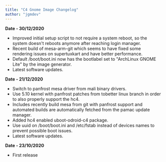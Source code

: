 ```yaml
---
title: "C4 Gnome Image Changelog"
author: "jgmdev"
---
```

**Date - 30/12/2020**
* Improved initial setup script to not require a system reboot, so the system
  doesn't reboots anymore after reaching login manager.
* Recent build of mesa-arm-git which seems to have fixed some rendering issues
  on supertuxkart and have better performance.
* Default /boot/boot.ini now has the bootlabel set to "ArchLinux GNOME Lite"
  by the image generator.
* Latest software updates.

**Date - 21/12/2020**
* Switch to panfrost mesa driver from mali binary drivers.
* Use 5.10 kernel with panfrost patches from tobetter linux branch in order to
  also properly support the hc4.
* Includes recently build mesa from git with panfrost support and automated
  builds are automatically fetched from the pamac update manager.
* Added hc4 enabled uboot-odroid-c4 package.
* Use uuid on /boot/boot.ini and /etc/fstab instead of devices names to prevent
  possible boot issues.
* Latest software updates.

**Date - 23/10/2020**
* First release

